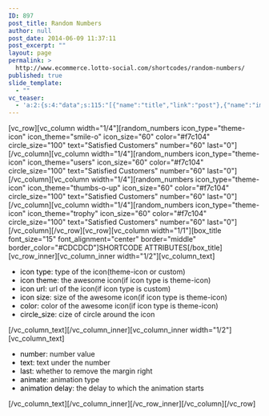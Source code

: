```yaml
---
ID: 897
post_title: Random Numbers
author: null
post_date: 2014-06-09 11:37:11
post_excerpt: ""
layout: page
permalink: >
  http://www.ecommerce.lotto-social.com/shortcodes/random-numbers/
published: true
slide_template:
  - ""
vc_teaser:
  - 'a:2:{s:4:"data";s:115:"[{"name":"title","link":"post"},{"name":"image","image":"featured","link":"none"},{"name":"text","mode":"excerpt"}]";s:7:"bgcolor";s:0:"";}'
---
```

[vc_row][vc_column width="1/4"][random_numbers icon_type="theme-icon" icon_theme="smile-o" icon_size="60" color="#f7c104" circle_size="100" text="Satisfied Customers" number="60" last="0"][/vc_column][vc_column width="1/4"][random_numbers icon_type="theme-icon" icon_theme="users" icon_size="60" color="#f7c104" circle_size="100" text="Satisfied Customers" number="60" last="0"][/vc_column][vc_column width="1/4"][random_numbers icon_type="theme-icon" icon_theme="thumbs-o-up" icon_size="60" color="#f7c104" circle_size="100" text="Satisfied Customers" number="60" last="0"][/vc_column][vc_column width="1/4"][random_numbers icon_type="theme-icon" icon_theme="trophy" icon_size="60" color="#f7c104" circle_size="100" text="Satisfied Customers" number="60" last="0"][/vc_column][/vc_row][vc_row][vc_column width="1/1"][box_title font_size="15" font_alignment="center" border="middle" border_color="#CDCDCD"]SHORTCODE ATTRIBUTES[/box_title][vc_row_inner][vc_column_inner width="1/2"][vc_column_text]
<ul>
	<li><span style="color: #000000">icon type</span>: type of the icon(theme-icon or custom)</li>
	<li><span style="color: #000000">icon theme</span>: the awesome icon(if icon type is theme-icon)</li>
	<li><span style="color: #000000">icon url</span>: url of the icon(if icon type is custom)</li>
	<li><span style="color: #000000">icon size</span>: size of the awesome icon(if icon type is theme-icon)</li>
	<li><span style="color: #000000">color</span>: color of the awesome icon(if icon type is theme-icon)</li>
	<li><span style="color: #000000">circle_size</span>: cize of circle around the icon</li>
</ul>
[/vc_column_text][/vc_column_inner][vc_column_inner width="1/2"][vc_column_text]
<ul>
	<li><span style="color: #000000">number</span>: number value</li>
	<li><span style="color: #000000">text</span>: text under the number</li>
	<li><span style="color: #000000">last</span>: whether to remove the margin right</li>
	<li><span style="color: #000000">animate</span>: animation type</li>
	<li><span style="color: #000000">animation delay</span>: the delay to which the animation starts</li>
</ul>
[/vc_column_text][/vc_column_inner][/vc_row_inner][/vc_column][/vc_row]